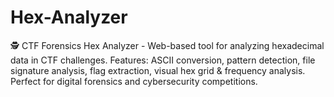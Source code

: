 # Hex-Analyzer
🕵️ CTF Forensics Hex Analyzer - Web-based tool for analyzing hexadecimal data in CTF challenges. Features: ASCII conversion, pattern detection, file signature analysis, flag extraction, visual hex grid &amp; frequency analysis. Perfect for digital forensics and cybersecurity competitions.
